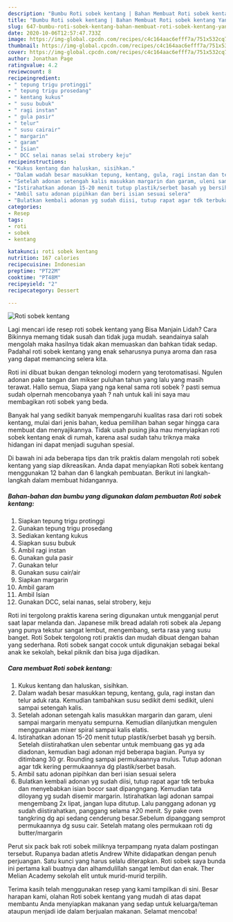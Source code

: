 ```yaml
---
description: "Bumbu Roti sobek kentang | Bahan Membuat Roti sobek kentang Yang Paling Enak"
title: "Bumbu Roti sobek kentang | Bahan Membuat Roti sobek kentang Yang Paling Enak"
slug: 647-bumbu-roti-sobek-kentang-bahan-membuat-roti-sobek-kentang-yang-paling-enak
date: 2020-10-06T12:57:47.733Z
image: https://img-global.cpcdn.com/recipes/c4c164aac6efff7a/751x532cq70/roti-sobek-kentang-foto-resep-utama.jpg
thumbnail: https://img-global.cpcdn.com/recipes/c4c164aac6efff7a/751x532cq70/roti-sobek-kentang-foto-resep-utama.jpg
cover: https://img-global.cpcdn.com/recipes/c4c164aac6efff7a/751x532cq70/roti-sobek-kentang-foto-resep-utama.jpg
author: Jonathan Page
ratingvalue: 4.2
reviewcount: 8
recipeingredient:
- " tepung trigu protinggi"
- " tepung trigu prosedang"
- " kentang kukus"
- " susu bubuk"
- " ragi instan"
- " gula pasir"
- " telur"
- " susu cairair"
- " margarin"
- " garam"
- " Isian"
- " DCC selai nanas selai strobery keju"
recipeinstructions:
- "Kukus kentang dan haluskan, sisihkan."
- "Dalam wadah besar masukkan tepung, kentang, gula, ragi instan dan telur aduk rata. Kemudian tambahkan susu sedikit demi sedikit, uleni sampai setengah kalis."
- "Setelah adonan setengah kalis masukkan margarin dan garam, uleni sampai margarin menyatu sempurna. Kemudian dilanjutkan mengulen menggunakan mixer spiral sampai kalis elatis."
- "Istirahatkan adonan 15-20 menit tutup plastik/serbet basah yg bersih. Setelah diistirahatkan ulen sebentar untuk membuang gas yg ada diadonan, kemudian bagi adonan mjd beberapa bagian. Punya sy ditimbang 30 gr. Rounding sampai permukaannya mulus. Tutup adonan agar tdk kering permukaannya dg plastik/serbet basah."
- "Ambil satu adonan pipihkan dan beri isian sesuai selera"
- "Bulatkan kembali adonan yg sudah diisi, tutup rapat agar tdk terbuka dan menyebabkan isian bocor saat dipangngang. Kemudian tata diloyang yg sudah disemir margarin. Istirahatkan lagi adonan sampai mengembang 2x lipat, jangan lupa ditutup. Lalu panggang adonan yg sudah diistirahatkan, panggang selama ±20 menit. Sy pake oven tangkring dg api sedang cenderung besar.Sebelum dipanggang semprot permukaannya dg susu cair. Setelah matang oles permukaan roti dg butter/margarin"
categories:
- Resep
tags:
- roti
- sobek
- kentang

katakunci: roti sobek kentang 
nutrition: 167 calories
recipecuisine: Indonesian
preptime: "PT22M"
cooktime: "PT48M"
recipeyield: "2"
recipecategory: Dessert

---
```



![Roti sobek kentang](https://img-global.cpcdn.com/recipes/c4c164aac6efff7a/751x532cq70/roti-sobek-kentang-foto-resep-utama.jpg)

Lagi mencari ide resep roti sobek kentang yang Bisa Manjain Lidah? Cara Bikinnya memang tidak susah dan tidak juga mudah. seandainya salah mengolah maka hasilnya tidak akan memuaskan dan bahkan tidak sedap. Padahal roti sobek kentang yang enak seharusnya punya aroma dan rasa yang dapat memancing selera kita.

Roti ini dibuat bukan dengan teknologi modern yang terotomatisasi. Ngulen adonan pake tangan dan mikser puluhan tahun yang lalu yang masih terawat. Hallo semua, Siapa yang nga kenal sama roti sobek ? pasti semua sudah olpernah mencobanya yaah ? nah untuk kali ini saya mau membagikan roti sobek yang beda.

Banyak hal yang sedikit banyak mempengaruhi kualitas rasa dari roti sobek kentang, mulai dari jenis bahan, kedua pemilihan bahan segar hingga cara membuat dan menyajikannya. Tidak usah pusing jika mau menyiapkan roti sobek kentang enak di rumah, karena asal sudah tahu triknya maka hidangan ini dapat menjadi suguhan spesial.


Di bawah ini ada beberapa tips dan trik praktis dalam mengolah roti sobek kentang yang siap dikreasikan. Anda dapat menyiapkan Roti sobek kentang menggunakan 12 bahan dan 6 langkah pembuatan. Berikut ini langkah-langkah dalam membuat hidangannya.

<!--inarticleads1-->

##### Bahan-bahan dan bumbu yang digunakan dalam pembuatan Roti sobek kentang:

1. Siapkan  tepung trigu protinggi
1. Gunakan  tepung trigu prosedang
1. Sediakan  kentang kukus
1. Siapkan  susu bubuk
1. Ambil  ragi instan
1. Gunakan  gula pasir
1. Gunakan  telur
1. Gunakan  susu cair/air
1. Siapkan  margarin
1. Ambil  garam
1. Ambil  Isian
1. Gunakan  DCC, selai nanas, selai strobery, keju


Roti ini tergolong praktis karena sering digunakan untuk mengganjal perut saat lapar melanda dan. Japanese milk bread adalah roti sobek ala Jepang yang punya tekstur sangat lembut, mengembang, serta rasa yang susu banget. Roti Sobek tergolong roti praktis dan mudah dibuat dengan bahan yang sederhana. Roti sobek sangat cocok untuk digunakjan sebagai bekal anak ke sekolah, bekal piknik dan bisa juga dijadikan. 

<!--inarticleads2-->

##### Cara membuat Roti sobek kentang:

1. Kukus kentang dan haluskan, sisihkan.
1. Dalam wadah besar masukkan tepung, kentang, gula, ragi instan dan telur aduk rata. Kemudian tambahkan susu sedikit demi sedikit, uleni sampai setengah kalis.
1. Setelah adonan setengah kalis masukkan margarin dan garam, uleni sampai margarin menyatu sempurna. Kemudian dilanjutkan mengulen menggunakan mixer spiral sampai kalis elatis.
1. Istirahatkan adonan 15-20 menit tutup plastik/serbet basah yg bersih. Setelah diistirahatkan ulen sebentar untuk membuang gas yg ada diadonan, kemudian bagi adonan mjd beberapa bagian. Punya sy ditimbang 30 gr. Rounding sampai permukaannya mulus. Tutup adonan agar tdk kering permukaannya dg plastik/serbet basah.
1. Ambil satu adonan pipihkan dan beri isian sesuai selera
1. Bulatkan kembali adonan yg sudah diisi, tutup rapat agar tdk terbuka dan menyebabkan isian bocor saat dipangngang. Kemudian tata diloyang yg sudah disemir margarin. Istirahatkan lagi adonan sampai mengembang 2x lipat, jangan lupa ditutup. Lalu panggang adonan yg sudah diistirahatkan, panggang selama ±20 menit. Sy pake oven tangkring dg api sedang cenderung besar.Sebelum dipanggang semprot permukaannya dg susu cair. Setelah matang oles permukaan roti dg butter/margarin


Perut six pack bak roti sobek miliknya terpampang nyata dalam postingan tersebut. Rupanya badan atletis Andrew White didapatkan dengan penuh perjuangan. Satu kunci yang harus selalu diterapkan. Roti sobek saya bunda ini pertama kali buatnya dan alhamdulillah sangat lembut dan enak. Ther Melian Academy sekolah elit untuk murid-murid terpilih. 

Terima kasih telah menggunakan resep yang kami tampilkan di sini. Besar harapan kami, olahan Roti sobek kentang yang mudah di atas dapat membantu Anda menyiapkan makanan yang sedap untuk keluarga/teman ataupun menjadi ide dalam berjualan makanan. Selamat mencoba!
